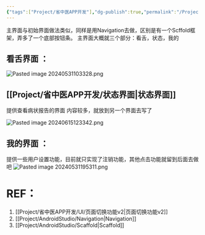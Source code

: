 ```yaml
---
{"tags":["Project/省中医APP开发"],"dg-publish":true,"permalink":"/Project/省中医APP开发/主界面/","dgPassFrontmatter":true}
---
```


主界面与初始界面做法类似，同样是用Navigation去做，区别是有一个Scffold框架，弄多了一个底部按钮条。
主界面大概就三个部分：看舌，状态，我的
## 看舌界面 ：

![Pasted image 20240531103328.png](/img/user/Project/%E7%9C%81%E4%B8%AD%E5%8C%BBAPP%E5%BC%80%E5%8F%91/%E5%9B%BE%E7%89%87/Pasted%20image%2020240531103328.png)

## [[Project/省中医APP开发/状态界面\|状态界面]]
提供查看病状报告的界面
内容较多，就放到另一个界面去写了

![Pasted image 20240615123342.png](/img/user/Project/%E7%9C%81%E4%B8%AD%E5%8C%BBAPP%E5%BC%80%E5%8F%91/%E5%9B%BE%E7%89%87/Pasted%20image%2020240615123342.png)



## 我的界面 ：
提供一些用户设置功能，目前就只实现了注销功能，其他点击功能就留到后面去做吧
![Pasted image 20240531195311.png](/img/user/Project/%E7%9C%81%E4%B8%AD%E5%8C%BBAPP%E5%BC%80%E5%8F%91/%E5%9B%BE%E7%89%87/Pasted%20image%2020240531195311.png)
# REF：
1. [[Project/省中医APP开发/UI/页面切换功能v2\|页面切换功能v2]]
2. [[Project/AndroidStudio/Navigation\|Navigation]]
3. [[Project/AndroidStudio/Scaffold\|Scaffold]]